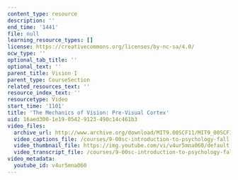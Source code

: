 ```yaml
---
content_type: resource
description: ''
end_time: '1441'
file: null
learning_resource_types: []
license: https://creativecommons.org/licenses/by-nc-sa/4.0/
ocw_type: ''
optional_tab_title: ''
optional_text: ''
parent_title: Vision I
parent_type: CourseSection
related_resources_text: ''
resource_index_text: ''
resourcetype: Video
start_time: '1101'
title: 'The Mechanics of Vision: Pre-Visual Cortex'
uid: 16aed300-1e19-0542-9123-490c14c461b3
video_files:
  archive_url: http://www.archive.org/download/MIT9.00SCF11/MIT9_00SCF11_lec05_300k.mp4
  video_captions_file: /courses/9-00sc-introduction-to-psychology-fall-2011/f1534cc50de3531f8db1e85e4addd7e7_v4ur5mna060.vtt
  video_thumbnail_file: https://img.youtube.com/vi/v4ur5mna060/default.jpg
  video_transcript_file: /courses/9-00sc-introduction-to-psychology-fall-2011/cae361be97f384123a1533f266e9124d_v4ur5mna060.pdf
video_metadata:
  youtube_id: v4ur5mna060
---
```

